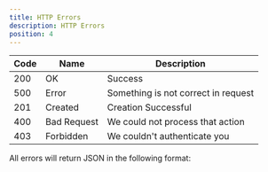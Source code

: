 ```yaml
---
title: HTTP Errors
description: HTTP Errors
position: 4
---
```


| Code | Name        | Description                         |
|------|-------------|-------------------------------------|
| 200  | OK          | Success                             |
| 500  | Error       | Something is not correct in request |
| 201  | Created     | Creation Successful                 |
| 400  | Bad Request | We could not process that action    |
| 403  | Forbidden   | We couldn't authenticate you        |

All errors will return JSON in the following format:
